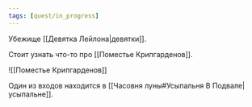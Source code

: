 ```yaml
---
tags: [quest/in_progress]
---
```


Убежище [[Девятка Лейлона|девятки]].

Стоит узнать что-то про [[Поместье Крипгарденов]].

![[Поместье Крипгарденов]]

Один из входов находится в [[Часовня луны#Усыпальня В Подвале|усыпальне]].

